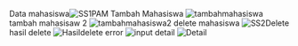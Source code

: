 Data mahasiswa![SS1PAM](https://github.com/user-attachments/assets/15847c4f-14f3-427b-89d9-2909bc038496)
Tambah Mahasiswa ![tambahmahasiswa](https://github.com/user-attachments/assets/8903a35f-bbc6-4237-894d-0fd323f55168)
tambah mahasisaw 2 ![tambahmahasiswa2](https://github.com/user-attachments/assets/94a2bbe5-3ec1-477b-a317-599c084dbdaa)
delete mahasiswa ![SS2Delete](https://github.com/user-attachments/assets/c36e25b0-7971-485a-8bb8-04385b238884)
hasil delete ![Hasildelete](https://github.com/user-attachments/assets/891c5c96-7c21-488f-87a8-c4f00542becd)
error ![input](https://github.com/user-attachments/assets/3b13fc54-a1f8-43da-9e85-618042bd866f)
detail ![Detail](https://github.com/user-attachments/assets/c4224c2d-d5c9-4672-adcd-0a0c09298030)
